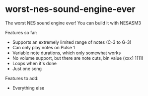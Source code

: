 # worst-nes-sound-engine-ever
The worst NES sound engine ever!
You can build it with NESASM3

Features so far:
- Supports an extremely limited range of notes (C-3 to G-3)
- Can only play notes on Pulse 1
- Variable note durations, which only somewhat works
- No volume support, but there are note cuts, bin value (xxx1 1111)
- Loops when it's done
- Just one song

Features to add:
- Everything else
